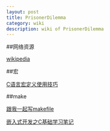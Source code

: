 ```yaml
---
layout: post
title: PrisonerDilemma
category: wiki
description: wiki of PrisonerDilemma
---
```


##网络资源

[wikipedia](http://zh.wikipedia.org/wiki/%E5%9B%9A%E5%BE%92%E5%9B%B0%E5%A2%83#.E7.BB.8F.E5.85.B8.E7.9A.84.E5.9B.9A.E5.BE.92.E5.9B.B0.E5.A2.83)

##宏

[C语言宏定义使用技巧](http://www.360doc.com/content/08/0324/11/59579_1140684.shtml)

##make

[跟我一起写makefile](http://blog.csdn.net/haoel/article/details/2886)

[嵌入式开发之C基础学习笔记](http://my.oschina.net/wisdomperson/blog/94708)
